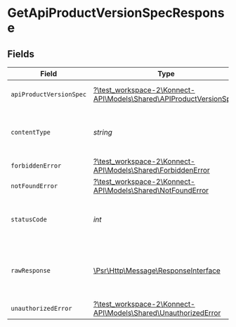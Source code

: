 # GetApiProductVersionSpecResponse


## Fields

| Field                                                                                                              | Type                                                                                                               | Required                                                                                                           | Description                                                                                                        |
| ------------------------------------------------------------------------------------------------------------------ | ------------------------------------------------------------------------------------------------------------------ | ------------------------------------------------------------------------------------------------------------------ | ------------------------------------------------------------------------------------------------------------------ |
| `apiProductVersionSpec`                                                                                            | [?\test_workspace-2\Konnect-API\Models\Shared\APIProductVersionSpec](../../models/shared/APIProductVersionSpec.md) | :heavy_minus_sign:                                                                                                 | API product version specification                                                                                  |
| `contentType`                                                                                                      | *string*                                                                                                           | :heavy_check_mark:                                                                                                 | HTTP response content type for this operation                                                                      |
| `forbiddenError`                                                                                                   | [?\test_workspace-2\Konnect-API\Models\Shared\ForbiddenError](../../models/shared/ForbiddenError.md)               | :heavy_minus_sign:                                                                                                 | Forbidden                                                                                                          |
| `notFoundError`                                                                                                    | [?\test_workspace-2\Konnect-API\Models\Shared\NotFoundError](../../models/shared/NotFoundError.md)                 | :heavy_minus_sign:                                                                                                 | Not Found                                                                                                          |
| `statusCode`                                                                                                       | *int*                                                                                                              | :heavy_check_mark:                                                                                                 | HTTP response status code for this operation                                                                       |
| `rawResponse`                                                                                                      | [\Psr\Http\Message\ResponseInterface](https://www.php-fig.org/psr/psr-7/#33-psrhttpmessageresponseinterface)       | :heavy_minus_sign:                                                                                                 | Raw HTTP response; suitable for custom response parsing                                                            |
| `unauthorizedError`                                                                                                | [?\test_workspace-2\Konnect-API\Models\Shared\UnauthorizedError](../../models/shared/UnauthorizedError.md)         | :heavy_minus_sign:                                                                                                 | Unauthorized                                                                                                       |